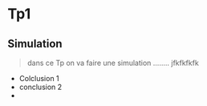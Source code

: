 # Tp1
## Simulation

> dans ce Tp on va faire une simulation ........
> jfkfkfkfk

* Colclusion 1
* conclusion 2
*
